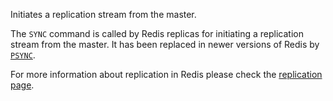 Initiates a replication stream from the master.

The `SYNC` command is called by Redis replicas for initiating a replication
stream from the master. It has been replaced in newer versions of Redis by
 [`PSYNC`](/commands/psync).

For more information about replication in Redis please check the
[replication page][tr].

[tr]: /topics/replication

